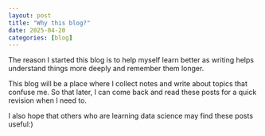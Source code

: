 ```yaml
---
layout: post
title: "Why this blog?"
date: 2025-04-20
categories: [blog]
---
```


The reason I started this blog is to help myself learn better as writing helps understand things more deeply and remember them longer.

This blog will be a place where I collect notes and write about topics that confuse me. So that later, I can come back and read these posts for a quick revision when I need to.

I also hope that others who are learning data science may find these posts useful:)
